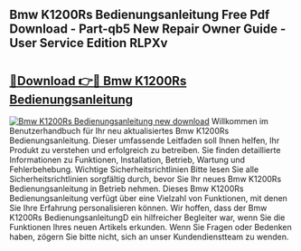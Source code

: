 ## Bmw K1200Rs Bedienungsanleitung Free Pdf Download - Part-qb5 New Repair Owner Guide - User Service Edition RLPXv

# <h2><a href="http://df5u1g.blite.top/?on=Bmw+K1200Rs+Bedienungsanleitung">🔗Download 👉🔴 Bmw K1200Rs Bedienungsanleitung</a></h2>

[![Bmw K1200Rs Bedienungsanleitung new download](https://i.imgur.com/lujVjoI.png)](http://df5u1g.blite.top/?on=Bmw+K1200Rs+Bedienungsanleitung)
Willkommen im Benutzerhandbuch für Ihr neu aktualisiertes Bmw K1200Rs Bedienungsanleitung. Dieser umfassende Leitfaden soll Ihnen helfen, Ihr Produkt zu verstehen und erfolgreich zu betreiben. Sie finden detaillierte Informationen zu Funktionen, Installation, Betrieb, Wartung und Fehlerbehebung. Wichtige Sicherheitsrichtlinien Bitte lesen Sie alle Sicherheitsrichtlinien sorgfältig durch, bevor Sie Ihr neues Bmw K1200Rs Bedienungsanleitung in Betrieb nehmen. Dieses Bmw K1200Rs Bedienungsanleitung verfügt über eine Vielzahl von Funktionen, mit denen Sie Ihre Erfahrung personalisieren können. Wir hoffen, dass der Bmw K1200Rs BedienungsanleitungD ein hilfreicher Begleiter war, wenn Sie die Funktionen Ihres neuen Artikels erkunden. Wenn Sie Fragen oder Bedenken haben, zögern Sie bitte nicht, sich an unser Kundendienstteam zu wenden.
